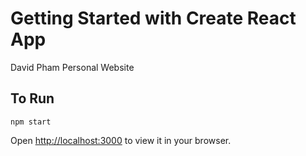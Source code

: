 # Getting Started with Create React App

David Pham Personal Website

## To Run

`npm start`

Open [http://localhost:3000](http://localhost:3000) to view it in your browser.

